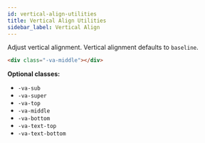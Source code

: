 ```yaml
---
id: vertical-align-utilities
title: Vertical Align Utilities
sidebar_label: Vertical Align
---
```


Adjust vertical alignment. Vertical alignment defaults to `baseline`.

```html
<div class="-va-middle"></div>
```

__Optional classes:__

- `-va-sub`
- `-va-super`
- `-va-top`
- `-va-middle`
- `-va-bottom`
- `-va-text-top`
- `-va-text-bottom`
